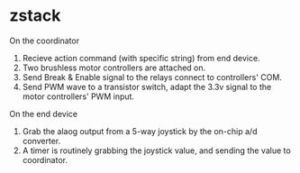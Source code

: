 # zstack
On the coordinator
1. Recieve action command (with specific string) from end device.
2. Two brushless motor controllers are attached on.
3. Send Break & Enable signal to the relays connect to controllers' COM.
4. Send PWM wave to a transistor switch, adapt the 3.3v signal to the motor controllers' PWM input.
 
On the end device
1. Grab the alaog output from a 5-way joystick by the on-chip a/d converter.
2. A timer is routinely grabbing the joystick value, and sending the value to coordinator.
 
